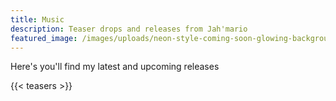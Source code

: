 ```yaml
---
title: Music
description: Teaser drops and releases from Jah'mario
featured_image: /images/uploads/neon-style-coming-soon-glowing-background-design_1017-25516.avif
---
```

Here's you'll find my latest and upcoming releases

{{< teasers >}}
